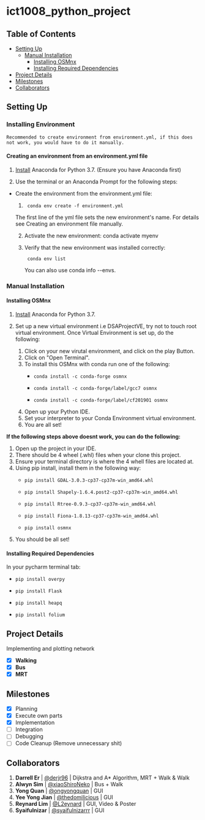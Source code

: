 # ict1008_python_project <!-- omit in toc -->

## Table of Contents <!-- omit in toc -->
- [Setting Up](#setting-up)
  - [Manual Installation](#manual-installation)
    - [Installing OSMnx](#installing-osmnx)
    - [Installing Required Dependencies](#installing-required-dependencies)
- [Project Details](#project-details)
- [Milestones](#milestones)
- [Collaborators](#collaborators)

## Setting Up
### Installing Environment
    Recommended to create environment from environment.yml, if this does not work, you would have to do it manually.
#### Creating an environment from an environment.yml file
1. [Install](https://www.anaconda.com/distribution/) Anaconda for Python 3.7. (Ensure you have Anaconda first)

2. Use the terminal or an Anaconda Prompt for the following steps:

- Create the environment from the environment.yml file:

  1.      conda env create -f environment.yml

  The first line of the yml file sets the new environment's name. For details see Creating an environment file manually.

  2. Activate the new environment: conda activate myenv

  3. Verify that the new environment was installed correctly:

          conda env list
      
      You can also use conda info --envs.

### Manual Installation
#### Installing OSMnx
1. [Install](https://www.anaconda.com/distribution/) Anaconda for Python 3.7.
2. Set up a new virtual environment i.e DSAProjectVE, try not to touch root virtual environment. Once Virtual Environment is set up, do the following:

    1. Click on your new virutal environment, and click on the play Button.
    2. Click on "Open Terminal".
    3. To install this OSMnx with conda run one of the following:
        -     conda install -c conda-forge osmnx
        -     conda install -c conda-forge/label/gcc7 osmnx
        -     conda install -c conda-forge/label/cf201901 osmnx
    4. Open up your Python IDE.
    5. Set your interpreter to your Conda Environment virtual environment.
    6. You are all set!

**If the following steps above doesnt work, you can do the following:**

1. Open up the project in your IDE.
2. There should be 4 wheel (.whl) files when your clone this project.
3. Ensure your terminal directory is where the 4 whell files are located at.
4. Using pip install, install them in the following way:
    -     pip install GDAL-3.0.3-cp37-cp37m-win_amd64.whl
    -     pip install Shapely-1.6.4.post2-cp37-cp37m-win_amd64.whl
    -     pip install Rtree-0.9.3-cp37-cp37m-win_amd64.whl
    -     pip install Fiona-1.8.13-cp37-cp37m-win_amd64.whl
    -     pip install osmnx
5. You should be all set!

#### Installing Required Dependencies
In your pycharm terminal tab:
-     pip install overpy
-     pip install Flask
-     pip install heapq
-     pip install folium

## Project Details
Implementing and plotting network
- [X] **Walking**
- [X] **Bus**
- [X] **MRT**

## Milestones
- [X] Planning
- [X] Execute own parts
- [X] Implementation
- [ ] Integration
- [ ] Debugging
- [ ] Code Cleanup (Remove unnecessary shit)

## Collaborators
1. **Darrell Er** | [@derjr96](https://github.com/derjr96) | Dijkstra and A* Algorithm, MRT + Walk & Walk
2. **Alwyn Sim** | [@xiaoShiroNeko](https://github.com/xiaoShiroNeko) | Bus + Walk
3. **Yong Quan** | [@ongyongquan](https://github.com/ongyongquan) | GUI
4. **Yee Yong Jian** | [@thedomilicious](https://github.com/thedomilicious) | GUI
5. **Reynard Lim** | [@L2eynard](https://github.com/L2eynard) | GUI, Video & Poster
6. **Syaifulnizar** | [@syaifulnizarrr](https://github.com/syaifulnizarrr) | GUI
